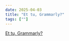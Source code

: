 ```yaml
---
date: 2025-04-03
title: "Et tu, Grammarly?"
tags: [""]
---
```


[Et tu, Grammarly?](https://dbushell.com/2025/03/29/et-tu-grammarly/)
